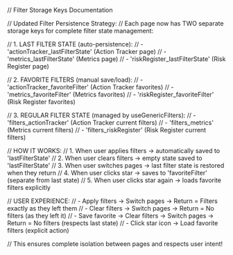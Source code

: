 // Filter Storage Keys Documentation

// Updated Filter Persistence Strategy:
// Each page now has TWO separate storage keys for complete filter state management:

// 1. LAST FILTER STATE (auto-persistence):
// - 'actionTracker_lastFilterState' (Action Tracker page)
// - 'metrics_lastFilterState' (Metrics page)
// - 'riskRegister_lastFilterState' (Risk Register page)

// 2. FAVORITE FILTERS (manual save/load):
// - 'actionTracker_favoriteFilter' (Action Tracker favorites)
// - 'metrics_favoriteFilter' (Metrics favorites)
// - 'riskRegister_favoriteFilter' (Risk Register favorites)

// 3. REGULAR FILTER STATE (managed by useGenericFilters):
// - 'filters_actionTracker' (Action Tracker current filters)
// - 'filters_metrics' (Metrics current filters)
// - 'filters_riskRegister' (Risk Register current filters)

// HOW IT WORKS:
// 1. When user applies filters → automatically saved to 'lastFilterState'
// 2. When user clears filters → empty state saved to 'lastFilterState'
// 3. When user switches pages → last filter state is restored when they return
// 4. When user clicks star → saves to 'favoriteFilter' (separate from last state)
// 5. When user clicks star again → loads favorite filters explicitly

// USER EXPERIENCE:
// - Apply filters → Switch pages → Return = Filters exactly as they left them
// - Clear filters → Switch pages → Return = No filters (as they left it)
// - Save favorite → Clear filters → Switch pages → Return = No filters (respects last state)
// - Click star icon → Load favorite filters (explicit action)

// This ensures complete isolation between pages and respects user intent!
